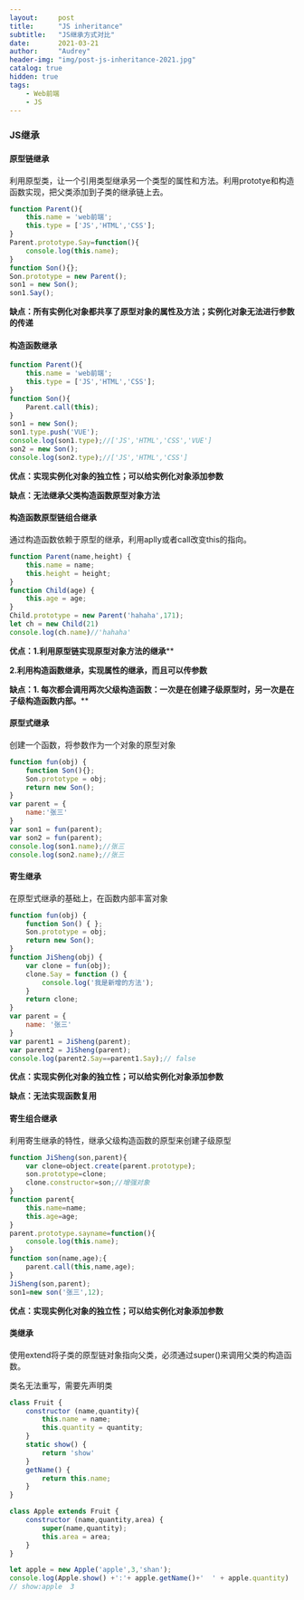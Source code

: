 ```yaml
---
layout:     post
title:      "JS inheritance"
subtitle:   "JS继承方式对比"
date:       2021-03-21
author:     "Audrey"
header-img: "img/post-js-inheritance-2021.jpg"
catalog: true
hidden: true
tags:
    - Web前端
    - JS
---
```


### JS继承

#### 原型链继承

利用原型类，让一个引用类型继承另一个类型的属性和方法。利用prototye和构造函数实现，把父类添加到子类的继承链上去。

```js
function Parent(){
    this.name = 'web前端';
    this.type = ['JS','HTML','CSS'];
}
Parent.prototype.Say=function(){
    console.log(this.name);
}
function Son(){};
Son.prototype = new Parent();
son1 = new Son();
son1.Say();
```

**缺点：所有实例化对象都共享了原型对象的属性及方法；实例化对象无法进行参数的传递**



#### 构造函数继承

```js
function Parent(){
    this.name = 'web前端';
    this.type = ['JS','HTML','CSS'];
}
function Son(){
    Parent.call(this);
}
son1 = new Son();
son1.type.push('VUE');
console.log(son1.type);//['JS','HTML','CSS','VUE']
son2 = new Son();
console.log(son2.type);//['JS','HTML','CSS']
```

**优点：实现实例化对象的独立性；可以给实例化对象添加参数**

**缺点：无法继承父类构造函数原型对象方法**



#### 构造函数原型链组合继承

通过构造函数依赖于原型的继承，利用aplly或者call改变this的指向。

```js
function Parent(name,height) {
    this.name = name;
    this.height = height;
}
function Child(age) {
    this.age = age;
}
Child.prototype = new Parent('hahaha',171);
let ch = new Child(21)
console.log(ch.name)//'hahaha'
```

**优点：1.利用原型链实现原型对象方法的继承****

​            **2.利用构造函数继承，实现属性的继承，而且可以传参数**

**缺点：1. 每次都会调用两次父级构造函数：一次是在创建子级原型时，另一次是在子级构造函数内部。****



#### 原型式继承

创建一个函数，将参数作为一个对象的原型对象

```js
function fun(obj) {
    function Son(){};
    Son.prototype = obj;
    return new Son();
}        
var parent = {
    name:'张三'
}
var son1 = fun(parent);
var son2 = fun(parent);
console.log(son1.name);//张三
console.log(son2.name);//张三
```



#### 寄生继承

在原型式继承的基础上，在函数内部丰富对象

```js
function fun(obj) {
    function Son() { };
    Son.prototype = obj;
    return new Son();
}
function JiSheng(obj) {
    var clone = fun(obj);
    clone.Say = function () {
        console.log('我是新增的方法');
    }
    return clone;
}
var parent = {
    name: '张三'
}
var parent1 = JiSheng(parent);
var parent2 = JiSheng(parent);
console.log(parent2.Say==parent1.Say);// false
```

**优点：实现实例化对象的独立性；可以给实例化对象添加参数**

**缺点：无法实现函数复用**

#### 寄生组合继承

利用寄生继承的特性，继承父级构造函数的原型来创建子级原型

```js
function JiSheng(son,parent){
    var clone=object.create(parent.prototype);
    son.prototype=clone;
    clone.constructor=son;//增强对象
}
function parent{
    this.name=name;
    this.age=age;
}
parent.prototype.sayname=function(){
    console.log(this.name);
}
function son(name,age);{
    parent.call(this,name,age);
}
JiSheng(son,parent);
son1=new son('张三',12);
```

**优点：实现实例化对象的独立性；可以给实例化对象添加参数**



#### 类继承

使用extend将子类的原型链对象指向父类，必须通过super()来调用父类的构造函数。

类名无法重写，需要先声明类

```js
class Fruit {
    constructor (name,quantity){
        this.name = name;
        this.quantity = quantity;
    }
    static show() {
        return 'show'
    }
    getName() {
        return this.name;
    }
}

class Apple extends Fruit {
    constructor (name,quantity,area) {
        super(name,quantity);
        this.area = area;
    }
}

let apple = new Apple('apple',3,'shan');
console.log(Apple.show() +':'+ apple.getName()+'  ' + apple.quantity)
// show:apple  3
```

